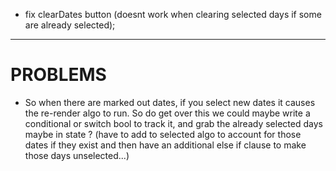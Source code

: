 
- fix clearDates button (doesnt work when clearing selected days if some are already selected);
- - - - - - 
# PROBLEMS
- So when there are marked out dates, if you select new dates it causes the re-render algo to run. So do get over this we could maybe write a conditional or switch bool to track it, and grab the already selected days maybe in state ? 
(have to add to selected algo to account for those dates if they exist and then have an additional else if clause to make those days unselected...)
